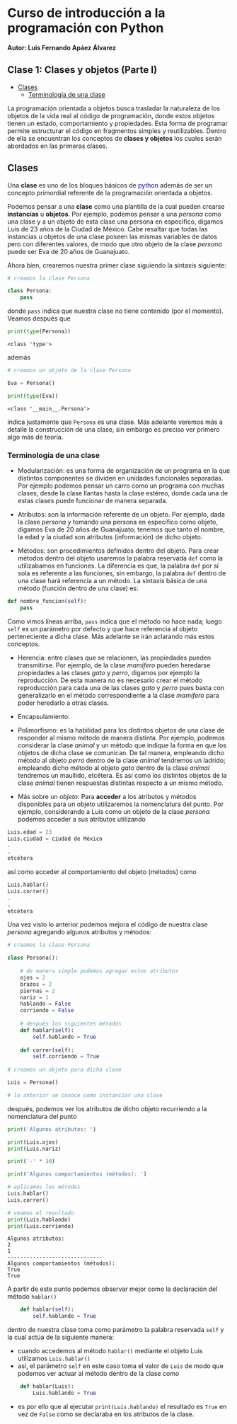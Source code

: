 # Curso de introducción a la programación con Python

**Autor: Luis Fernando Apáez Álvarez**

## Clase 1:  Clases y objetos (Parte I)

* [Clases](#parte1)
    * [Terminología de una clase](#parte2)

La programación orientada a objetos busca trasladar la naturaleza de los objetos de la vida real al código de programación, donde estos objetos tienen un estado, comportamiento y propiedades. Esta forma de programar  permite estructurar el código en fragmentos simples y reutilizables. Dentro de ella se encuentran los conceptos de **clases y objetos** los cuales serán abordados en las primeras clases.


## Clases <a id="parte1"></a>

Una **clase** es uno de los bloques básicos de <span style="color:rgb(10,10,150)">python</span> además de ser un concepto primordial referente de la programación orientada a objetos.

Podemos pensar a una **clase** como una plantilla de la cual pueden crearse **instancias** u **objetos**. Por ejemplo, podemos pensar a una _persona_ como una clase y a un objeto de esta clase una persona en específico, digamos Luis de 23 años de la Ciudad de México. Cabe resaltar que todas las instancias u objetos de una clase poseen las mismas variables de datos pero con diferentes valores, de modo que otro objeto de la clase _persona_ puede ser Eva de 20 años de Guanajuato.

Ahora bien, crearemos nuestra primer clase siguiendo la sintaxis siguiente:


```python
# creamos la clase Persona

class Persona:
    pass
```

donde ``pass`` indica que nuestra clase no tiene contenido (por el momento). Veamos después que


```python
print(type(Persona))
```

    <class 'type'>

además

```python
# creamos un objeto de la clase Persona

Eva = Persona()

print(type(Eva))
```

    <class '__main__.Persona'>


indica justamente que ``Persona`` es una clase. Más adelante veremos más a detalle la construcción de una clase, sin embargo es preciso ver primero algo más de teoría.

### Terminología de una clase <a id="parte2"></a>

* Modularización: es una forma de organización de un programa en la que distintos componentes se dividen en unidades funcionales separadas. Por ejemplo podemos pensar un carro como un programa con muchas clases, desde la clase llantas hasta la clase estéreo, donde cada una de estas clases puede funcionar de manera separada.

* Atributos: son la información referente de un objeto. Por ejemplo, dada la clase _persona_ y tomando una persona en específico como objeto, digamos Eva de 20 años de Guanajuato; tenemos que tanto el nombre, la edad y la ciudad son atributos (información) de dicho objeto.

* Métodos: son procedimientos definidos dentro del objeto. Para crear métodos dentro del objeto usaremos la palabra reservada ``def`` como la utilizabamos en funciones. La diferencia es que, la palabra ``def`` por sí sola es referente a las funciones, sin embargo, la palabra ``def`` dentro de una clase hará referencia a un método. La sintaxis básica de una método (función dentro de una clase) es:


```python
def nombre_funcion(self):
    pass
```

Como vimos líneas arriba, ``pass`` indica que el método no hace nada; luego ``self`` es un parámetro por defecto y que hace referencia al objeto perteneciente a dicha clase. Más adelante se irán aclarando más estos conceptos.

* Herencia: entre clases que se relacionen, las propiedades pueden transmitirse. Por ejemplo, de la clase _mamífero_ pueden heredarse propiedades a las clases _gato_ y _perro_, digamos por ejemplo la reproducción. De esta manera no es necesario crear el método reproducción para cada una de las clases _gato_ y _perro_ pues basta con generalizarlo en el método correspondiente a la clase _mamífero_ para poder heredarlo a otras clases.

* Encapsulamiento: 

* Polimorfismo: es la habilidad para los distintos objetos de una clase de responder al mismo método de manera distinta. Por ejemplo, podemos considerar la clase _animal_ y un método que indique la forma en que los objetos de dicha clase se comunican. De tal manera, empleando dicho método al objeto _perro_ dentro de la clase _animal_ tendremos un ladrido; empleando dicho método al objeto _gato_ dentro de la clase _animal_ tendremos un maullido, etcétera. Es así como los distintos objetos de la clase _animal_ tienen respuestas distintas respecto a un mismo método. 

* Más sobre un _objeto_: Para **acceder** a los atributos y métodos disponibles para un objeto utilizaremos la nomenclatura del punto. Por ejemplo, considerando a Luis como un objeto de la clase _persona_ podemos acceder a sus atributos utilizando 

```python
Luis.edad = 23
Luis.ciudad = ciudad de México
.
.
etcétera
```

así como acceder al comportamiento del objeto (métodos) como

```python
Luis.hablar()
Luis.correr()
.
.
etcétera
```

Una vez visto lo anterior podemos mejora el código de nuestra clase _persona_ agregando algunos atributos y métodos:


```python
# creamos la clase Persona 

class Persona():
    
    # de manera simple podemos agregar estos atributos
    ojos = 2
    brazos = 2
    piernas = 2
    nariz = 1
    hablando = False
    corriendo = False
    
    # después los siguientes métodos
    def hablar(self):
        self.hablando = True
    
    def correr(self):
        self.corriendo = True
    
# creamos un objeto para dicha clase

Luis = Persona()        

# lo anterior se conoce como instanciar una clase
```

después, podemos ver los atributos de dicho objeto recurriendo a la nomenclatura del punto


```python
print('Algunos atributos: ')

print(Luis.ojos)
print(Luis.nariz)

print('-' * 30)

print('Algunos comportamientos (métodos): ')

# aplicamos los métodos
Luis.hablar()
Luis.correr()

# veamos el resultado
print(Luis.hablando)
print(Luis.corriendo)
```

    Algunos atributos: 
    2
    1
    ------------------------------
    Algunos comportamientos (métodos): 
    True
    True


A partir de este punto podemos observar mejor como la declaración del método ``hablar()``

```python
    def hablar(self):
        self.hablando = True
```

dentro de nuestra clase toma como parámetro la palabra reservada ``self`` y la cual actúa de la siguiente manera:

* cuando accedemos al método ``hablar()`` mediante el objeto Luis utilizamos ``Luis.hablar()``
* así, el parámetro ``self`` en este caso toma el valor de ``Luis`` de modo que podemos ver actuar al método dentro de la clase como

```python
    def hablar(Luis):
        Luis.hablando = True
```

* es por ello que al ejecutar ``print(Luis.hablando)`` el resultado es ``True`` en vez de ``False`` como se declaraba en los atributos de la clase.
